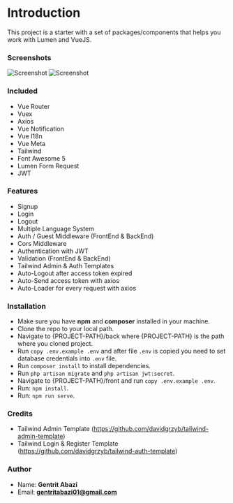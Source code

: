 # Introduction

This project is a starter with a set of packages/components that helps you work with Lumen and VueJS.

### Screenshots
![Screenshot](https://i.imgur.com/TQFdYNI.png)
![Screenshot](https://i.imgur.com/cIIyCD0.png)

### Included
 * Vue Router
 * Vuex
 * Axios
 * Vue Notification
 * Vue I18n
 * Vue Meta
 * Tailwind
 * Font Awesome 5
 * Lumen Form Request
 * JWT

### Features
* Signup
* Login
* Logout
* Multiple Language System
* Auth / Guest Middleware (FrontEnd & BackEnd)
* Cors Middleware
* Authentication with JWT
* Validation (FrontEnd & BackEnd)
* Tailwind Admin & Auth Templates
* Auto-Logout after access token expired
* Auto-Send access token with axios
* Auto-Loader for every request with axios

### Installation
* Make sure you have **npm** and **composer** installed in your machine.
* Clone the repo to your local path.
* Navigate to {PROJECT-PATH}/back where {PROJECT-PATH} is the path where you cloned project.
* Run `copy .env.example .env` and after file `.env` is copied you need to set database credentials into `.env` file.
* Run `composer install` to install dependencies.
* Run `php artisan migrate` and `php artisan jwt:secret`.
* Navigate to {PROJECT-PATH}/front and run `copy .env.example .env`.
* Run: `npm install`.
* Run: `npm run serve`.

### Credits
* Tailwind Admin Template (https://github.com/davidgrzyb/tailwind-admin-template)
* Tailwind Login & Register Template (https://github.com/davidgrzyb/tailwind-auth-template)

### Author
* Name: **Gentrit Abazi**
* Email: **gentritabazi01@gmail.com**
